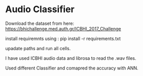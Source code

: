 # Audio Classifier
Download the dataset from here: https://bhichallenge.med.auth.gr/ICBHI_2017_Challenge

install requiremnts using : pip install -r requirements.txt

upadate paths and run all cells.

I have used ICBHI audio data and librosa to read the .wav files.

Used different Classifier and comapred the accuracy with ANN.
